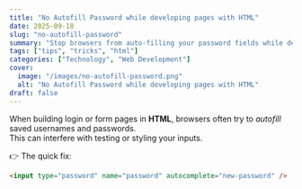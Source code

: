 ```yaml
---
title: "No Autofill Password while developing pages with HTML"
date: 2025-09-18
slug: "no-autofill-password"
summary: "Stop browsers from auto-filling your password fields while developing."
tags: ["tips", "tricks", "html"]
categories: ["Technology", "Web Development"]
cover:
  image: "/images/no-autofill-password.png"
  alt: "No Autofill Password while developing pages with HTML"
draft: false
---
```


When building login or form pages in **HTML**, browsers often try to *autofill* saved usernames and passwords.  
This can interfere with testing or styling your inputs.

👉 The quick fix:  

```html
<input type="password" name="password" autocomplete="new-password" />
